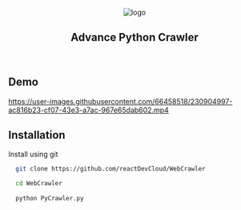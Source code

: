 
<p align="center">
  <img src="https://user-images.githubusercontent.com/66458518/230911143-cae77763-04be-4d59-b862-08f9b6b84a00.svg" alt="logo" />

</p>

<h2 align="center">
  Advance Python Crawler
</h2>

<p align="center">
  <img src="https://img.shields.io/badge/-in--progress-green" alt="" />
  <img src="https://img.shields.io/badge/contributions-welcome-blue" alt="" />
</p>

## Demo

https://user-images.githubusercontent.com/66458518/230904997-ac816b23-cf07-43e3-a7ac-967e65dab602.mp4


## Installation

Install using git

```bash
  git clone https://github.com/reactDevCloud/WebCrawler

  cd WebCrawler
  
  python PyCrawler.py
```
